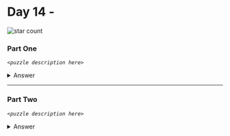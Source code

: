 # Day 14 - 
![star count](https://img.shields.io/endpoint?url=https://raw.githubusercontent.com/kata-gatame/advent-of-code/main/2021/day-14/stars.json)

### Part One
*`<puzzle description here>`*

<details>
  <summary>Answer</summary>

  **`<answer here>`**
</details>

<hr/>

### Part Two
*`<puzzle description here>`*

<details>
  <summary>Answer</summary>

  **`<answer here>`**
</details>